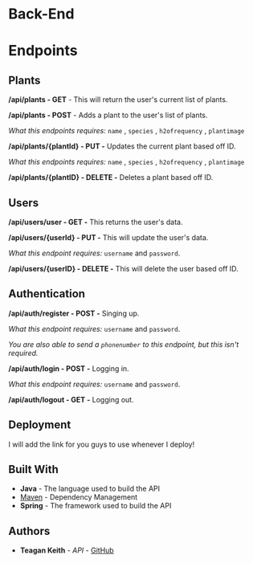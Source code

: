 # Back-End

# Endpoints

## Plants

**/api/plants - GET** - This will return the user's current list of plants.


**/api/plants - POST** - Adds a plant to the user's list of plants. 


*What this endpoints requires:*  `name` , `species` , `h2ofrequency` , `plantimage`



**/api/plants/{plantId} - PUT -** Updates the current plant based off ID.


*What this endpoints requires:*  `name` , `species` , `h2ofrequency` , `plantimage`

**/api/plants/{plantID} - DELETE -** Deletes a plant based off ID.



## Users 

**/api/users/user - GET -** This returns the user's data.



**/api/users/{userId} - PUT -** This will update the user's data.


*What this endpoint requires:* `username` and `password`.


**/api/users/{userID} - DELETE -** This will delete the user based off ID.




## Authentication

**/api/auth/register - POST -** Singing up.


*What this endpoint requires:* `username` and `password`.


*You are also able to send a `phonenumber` to this endpoint, but this isn't required.*

**/api/auth/login - POST -** Logging in.

*What this endpoint requires:* `username` and `password`.


**/api/auth/logout - GET -** Logging out.


## Deployment

I will add the link for you guys to use whenever I deploy!

## Built With

* **Java** - The language used to build the API
* [Maven](https://maven.apache.org/) - Dependency Management
* **Spring** - The framework used to build the API


## Authors

* **Teagan Keith** - *API* - [GitHub](https://github.com/teagankeith)





